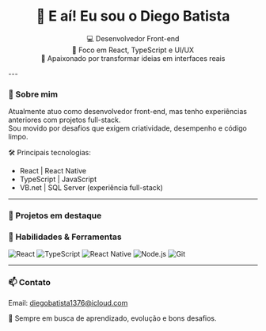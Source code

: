 <h1 align="center">👋 E aí! Eu sou o Diego Batista</h1>

<p align="center">
  💻 Desenvolvedor Front-end <br />
  🎯 Foco em React, TypeScript e UI/UX<br />
  🚀 Apaixonado por transformar ideias em interfaces reais <br />
</p>
---

### 🧠 Sobre mim

Atualmente atuo como desenvolvedor front-end, mas tenho experiências anteriores com projetos full-stack.  
Sou movido por desafios que exigem criatividade, desempenho e código limpo.

🛠️ Principais tecnologias:
- React | React Native
- TypeScript | JavaScript
- VB.net | SQL Server (experiência full-stack)

---
### 🚧 Projetos em destaque

### 🚀 Habilidades & Ferramentas

![React](https://img.shields.io/badge/-React-20232A?style=flat&logo=react)
![TypeScript](https://img.shields.io/badge/-TypeScript-3178C6?style=flat&logo=typescript)
![React Native](https://img.shields.io/badge/-React_Native-61DAFB?style=flat&logo=react)
![Node.js](https://img.shields.io/badge/-Node.js-339933?style=flat&logo=node.js)
![Git](https://img.shields.io/badge/-Git-F05032?style=flat&logo=git)

---

### 📫 Contato
Email: diegobatista1376@icloud.com

🧩 Sempre em busca de aprendizado, evolução e bons desafios.
